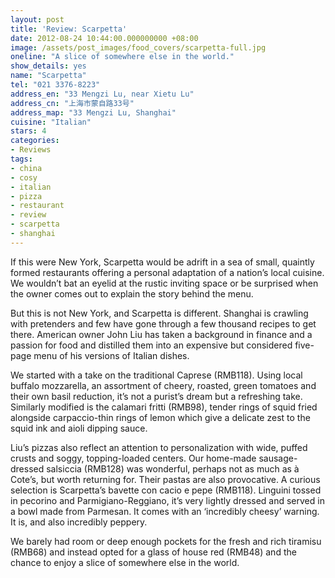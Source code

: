 ```yaml
---
layout: post
title: 'Review: Scarpetta'
date: 2012-08-24 10:44:00.000000000 +08:00
image: /assets/post_images/food_covers/scarpetta-full.jpg
oneline: "A slice of somewhere else in the world."
show_details: yes
name: "Scarpetta"
tel: "021 3376-8223"
address_en: "33 Mengzi Lu, near Xietu Lu"
address_cn: "上海市蒙自路33号"
address_map: "33 Mengzi Lu, Shanghai"
cuisine: "Italian"
stars: 4
categories:
- Reviews
tags:
- china
- cosy
- italian
- pizza
- restaurant
- review
- scarpetta
- shanghai
---
```

If this were New York, Scarpetta would be adrift in a sea of small, quaintly formed restaurants offering a personal adaptation of a nation’s local cuisine. We wouldn’t bat an eyelid at the rustic inviting space or be surprised when the owner comes out to explain the story behind the menu.

But this is not New York, and Scarpetta is different. Shanghai is crawling with pretenders and few have gone through a few thousand recipes to get there. American owner John Liu has taken a background in finance and a passion for food and distilled them into an expensive but considered five-page menu of his versions of Italian dishes.

We started with a take on the traditional Caprese (RMB118). Using local buffalo mozzarella, an assortment of cheery, roasted, green tomatoes and their own basil reduction, it’s not a purist’s dream but a refreshing take. Similarly modified is the calamari fritti (RMB98), tender rings of squid fried alongside carpaccio-thin rings of lemon which give a delicate zest to the squid ink and aioli dipping sauce.

Liu’s pizzas also reflect an attention to personalization with wide, puffed crusts and soggy, topping-loaded centers. Our home-made sausage-dressed salsiccia (RMB128) was wonderful, perhaps not as much as à Cote’s, but worth returning for. Their pastas are also provocative. A curious selection is Scarpetta’s bavette con cacio e pepe (RMB118). Linguini tossed in pecorino and Parmigiano-Reggiano, it’s very lightly dressed and served in a bowl made from Parmesan. It comes with an ‘incredibly cheesy’ warning. It is, and also incredibly peppery.

We barely had room or deep enough pockets for the fresh and rich tiramisu (RMB68) and instead opted for a glass of house red (RMB48) and the chance to enjoy a slice of somewhere else in the world.
